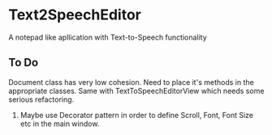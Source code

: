 # Text2SpeechEditor
A notepad like apllication with Text-to-Speech functionality

## To Do
Document class has very low cohesion. Need to place it's methods in the appropriate classes. Same with TextToSpeechEditorView which needs some serious refactoring.
1. Maybe use Decorator pattern in order to define Scroll, Font, Font Size etc in the main window.
